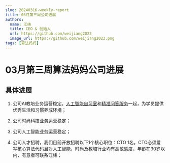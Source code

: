 ```yaml
---
slug: 20240316-weekly-report
title: 03月第三周公司进展
authors:
  name: 江纬
  title: CEO & 创始人
  url: https://github.com/weijiang2023
  image_url: https://github.com/weijiang2023.png
tags: [算法妈妈]
---
```


# 03月第三周算法妈妈公司进展
## 具体进展

1. 公司AI教培业务运营稳定。[人工智能自习室](https://www.Suanfamama.com/docs/space.for.education)和[精准问答服务](https://www.Suanfamama.com/docs/precise-ir/intro)一起，为学员提供优秀生活和习惯养成环境；

2. 公司时尚科技业务运营稳定；

3. 公司人工智能业务运营稳定；

4. 公司人才招聘，我们目前开放招聘以下1个核心职位：CTO 1名。CTO必须爱写核心算法代码且对人工智能，时尚及教培行业均有高敏感度，年龄在30岁以内，有意者可联系江纬；